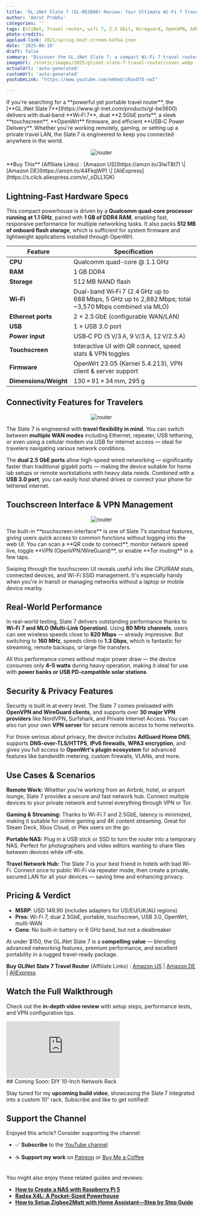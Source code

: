 ```yaml
---
title: 'GL.iNet Slate 7 (GL‑BE3600) Review: Your Ultimate Wi‑Fi 7 Travel Router'
author: 'Amrut Prabhu'
categories: ''
tags: [GliNet, Travel router, wifi 7, 2.5 Gbit, Wireguard, OpenVPN, AdGuard]
photo-credits:
applaud-link: 2021/spring-boot-stream-kafka.json
date: '2025-06-19'
draft: false
summary: 'Discover the GL.iNet Slate 7: a compact Wi‑Fi 7 travel router with dual 2.5GbE ports, touchscreen interface, and OpenWrt for secure, high-speed connectivity anywhere.'
imageUrl: /static/images/2025/glinet-slate-7-travel-router/cover.webp
actualUrl: 'auto-generated'
customUrl: 'auto-generated'
youtubeLink: "https://www.youtube.com/embed/zRavD75-xwI"

---
```

<TOCInline toc={props.toc} asDisclosure />  
If you're searching for a **powerful yet portable travel router**, the [**GL.iNet Slate 7**](https://www.gl-inet.com/products/gl-be3600) delivers with dual‑band **Wi‑Fi 7**, dual **2.5GbE ports**, a sleek **touchscreen**, **OpenWrt** firmware, and efficient **USB‑C Power Delivery**. Whether you're working remotely, gaming, or setting up a private travel LAN, the Slate 7 is engineered to keep you connected anywhere in the world.

<p align="center">
  <img src="/static/images/2025/glinet-slate-7-travel-router/1-router.webp" alt="router" />
</p>
**Buy This** (Affiliate Links) : [Amazon US](https://amzn.to/3IwT8t7) \| [Amazon DE](https://amzn.to/44FkqWP) \| [AliExpress](https://s.click.aliexpress.com/e/_oDLL1GK)

## Lightning-Fast Hardware Specs

This compact powerhouse is driven by a **Qualcomm quad-core processor running at 1.1 GHz**, paired with **1 GB of DDR4 RAM**, enabling fast, responsive performance for multiple networking tasks. It also packs **512 MB of onboard flash storage**, which is sufficient for system firmware and lightweight applications installed through OpenWrt.

| Feature                | Specification |
|-----------------------|---------------|
| **CPU**               | Qualcomm quad-core @ 1.1 GHz |
| **RAM**               | 1 GB DDR4 |
| **Storage**           | 512 MB NAND flash |
| **Wi‑Fi**             | Dual-band Wi‑Fi 7 (2.4 GHz up to 688 Mbps, 5 GHz up to 2,882 Mbps; total ~3,570 Mbps combined via MLO) |
| **Ethernet ports**    | 2 × 2.5 GbE (configurable WAN/LAN) |
| **USB**               | 1 × USB 3.0 port |
| **Power input**       | USB‑C PD (5 V/3 A, 9 V/3 A, 12 V/2.5 A) |
| **Touchscreen**       | Interactive UI with QR connect, speed stats & VPN toggles |
| **Firmware**          | OpenWrt 23.05 (Kernel 5.4.213), VPN client & server support |
| **Dimensions/Weight** | 130 × 91 × 34 mm, 295 g |

## Connectivity Features for Travelers
<p align="center">
  <img src="/static/images/2025/glinet-slate-7-travel-router/3-lan.webp" alt="router" />
</p>

The Slate 7 is engineered with **travel flexibility in mind**. You can switch between **multiple WAN modes** including Ethernet, repeater, USB tethering, or even using a cellular modem via USB for internet access — ideal for travelers navigating various network conditions.

The **dual 2.5 GbE ports** allow high-speed wired networking — significantly faster than traditional gigabit ports — making the device suitable for home lab setups or remote workstations with heavy data needs. Combined with a **USB 3.0 port**, you can easily host shared drives or connect your phone for tethered internet.

## Touchscreen Interface & VPN Management
<p align="center">
  <img src="/static/images/2025/glinet-slate-7-travel-router/2-tor.webp" alt="router" />
</p>
The built-in **touchscreen interface** is one of Slate 7’s standout features, giving users quick access to common functions without logging into the web UI. You can scan a **QR code to connect**, monitor network speed live, toggle **VPN (OpenVPN/WireGuard)**, or enable **Tor routing** in a few taps.

Swiping through the touchscreen UI reveals useful info like CPU/RAM stats, connected devices, and Wi-Fi SSID management. It's especially handy when you're in transit or managing networks without a laptop or mobile device nearby.

## Real-World Performance

In real-world testing, Slate 7 delivers outstanding performance thanks to **Wi-Fi 7 and MLO (Multi-Link Operation)**. Using **80 MHz channels**, users can see wireless speeds close to **820 Mbps** — already impressive. But switching to **160 MHz**, speeds climb to **1.3 Gbps**, which is fantastic for streaming, remote backups, or large file transfers.

All this performance comes without major power draw — the device consumes only **4–5 watts** during heavy operation, making it ideal for use with **power banks or USB PD-compatible solar stations**.

## Security & Privacy Features

Security is built in at every level. The Slate 7 comes preloaded with **OpenVPN and WireGuard clients**, and supports over **30 major VPN providers** like NordVPN, Surfshark, and Private Internet Access. You can also run your own **VPN server** for secure remote access to home networks.

For those serious about privacy, the device includes **AdGuard Home DNS**, supports **DNS-over-TLS/HTTPS**, **IPv6 firewalls**, **WPA3 encryption**, and gives you full access to **OpenWrt's plugin ecosystem** for advanced features like bandwidth metering, custom firewalls, VLANs, and more.

## Use Cases & Scenarios

**Remote Work:** Whether you're working from an Airbnb, hotel, or airport lounge, Slate 7 provides a secure and fast network hub. Connect multiple devices to your private network and tunnel everything through VPN or Tor.

**Gaming & Streaming:** Thanks to Wi-Fi 7 and 2.5GbE, latency is minimized, making it suitable for online gaming and 4K content streaming. Great for Steam Deck, Xbox Cloud, or Plex users on the go.

**Portable NAS:** Plug in a USB stick or SSD to turn the router into a temporary NAS. Perfect for photographers and video editors wanting to share files between devices while off-site.

**Travel Network Hub:** The Slate 7 is your best friend in hotels with bad Wi-Fi. Connect once to public Wi-Fi via repeater mode, then create a private, secured LAN for all your devices — saving time and enhancing privacy.

## Pricing & Verdict

- **MSRP**: USD 149.90 (includes adapters for US/EU/UK/AU regions)
- **Pros**: Wi-Fi 7, dual 2.5GbE, portable, touchscreen, USB 3.0, OpenWrt, multi-WAN
- **Cons**: No built-in battery or 6 GHz band, but not a dealbreaker

At under $150, the GL.iNet Slate 7 is a **compelling value** — blending advanced networking features, premium performance, and excellent portability in a rugged travel-ready package.

**Buy GLiNet Slate 7 Travel Router** (Affiliate Links) : [Amazon US](https://amzn.to/3IwT8t7) \| [Amazon DE](https://amzn.to/44FkqWP) \| [AliExpress](https://s.click.aliexpress.com/e/_oDLL1GK)

## Watch the Full Walkthrough

Check out the **in-depth video review** with setup steps, performance tests, and VPN configuration tips.
<div className="md:w-1/2">
                      <iframe
                        id="video"
                        className="w-full aspect-video"
                        src="https://www.youtube.com/embed/ise2Hss3MtI"
                        frameBorder="0"
                        allow="accelerometer; autoplay; clipboard-write; encrypted-media; gyroscope; picture-in-picture"
                        allowFullScreen
                      ></iframe>
</div>
## Coming Soon: DIY 10-Inch Network Rack

Stay tuned for my **upcoming build video**, showcasing the Slate 7 integrated into a custom 10″ rack. Subscribe and like to get notified!

## Support the Channel

Enjoyed this article? Consider supporting the channel:

-   ✅ **Subscribe** to the [YouTube channel](https://www.youtube.com/@SmartHomeCircle?sub_confirmation=1)
    
-   ☕ **Support my work** on [Patreon](https://patreon.com/AmrutPrabhu) or [Buy Me a Coffee](https://www.buymeacoffee.com/amrutprabhu)

<br/>
You might also enjoy these related guides and reviews:

- [**How to Create a NAS with Raspberry Pi 5**](https://smarthomecircle.com/create-nas-with-raspberry-pi-5)
- [**Radxa X4L: A Pocket‑Sized Powerhouse**](https://smarthomecircle.com/radxa-x4l-a-powerful-pocket-sized-computer)
- [**How to Setup Zigbee2Mqtt with Home Assistant—Step by Step Guide**](https://smarthomecircle.com/install-zigbee2mqtt-with-home-assistant)
